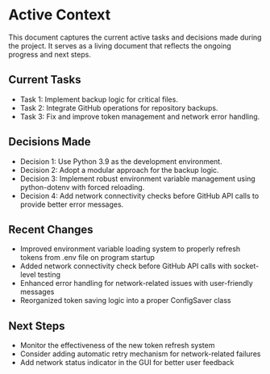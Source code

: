 # Active Context

This document captures the current active tasks and decisions made during the project. It serves as a living document that reflects the ongoing progress and next steps.

## Current Tasks
- Task 1: Implement backup logic for critical files.
- Task 2: Integrate GitHub operations for repository backups.
- Task 3: Fix and improve token management and network error handling.

## Decisions Made
- Decision 1: Use Python 3.9 as the development environment.
- Decision 2: Adopt a modular approach for the backup logic.
- Decision 3: Implement robust environment variable management using python-dotenv with forced reloading.
- Decision 4: Add network connectivity checks before GitHub API calls to provide better error messages.

## Recent Changes
- Improved environment variable loading system to properly refresh tokens from .env file on program startup
- Added network connectivity check before GitHub API calls with socket-level testing
- Enhanced error handling for network-related issues with user-friendly messages
- Reorganized token saving logic into a proper ConfigSaver class

## Next Steps
- Monitor the effectiveness of the new token refresh system
- Consider adding automatic retry mechanism for network-related failures
- Add network status indicator in the GUI for better user feedback